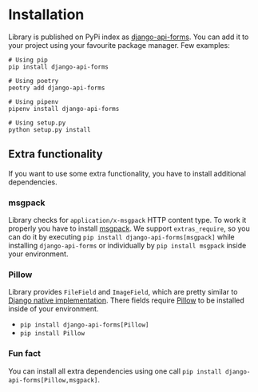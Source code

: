 # Installation

Library is published on PyPi index as [django-api-forms](https://pypi.org/project/django-api-forms/). You can add it to
your project using your favourite package manager. Few examples:

```shell
# Using pip
pip install django-api-forms

# Using poetry
peotry add django-api-forms

# Using pipenv
pipenv install django-api-forms

# Using setup.py
python setup.py install
```

## Extra functionality

If you want to use some extra functionality, you have to install additional dependencies.

### msgpack

Library checks for `application/x-msgpack` HTTP content type. To work it properly you have to install
[msgpack](https://pypi.org/project/msgpack/). We support `extras_require`, so you can do it by executing
`pip install django-api-forms[msgpack]` while installing `django-api-forms` or individually by `pip install msgpack`
inside your environment.

### Pillow

Library provides `FileField` and `ImageField`, which are pretty similar to
[Django native implementation](https://docs.djangoproject.com/en/3.1/ref/models/fields/#filefield). There fields
require [Pillow](https://pypi.org/project/Pillow/) to be installed inside of your environment.

- `pip install django-api-forms[Pillow]`
- `pip install Pillow`

### Fun fact

You can install all extra dependencies using one call `pip install django-api-forms[Pillow,msgpack]`.
